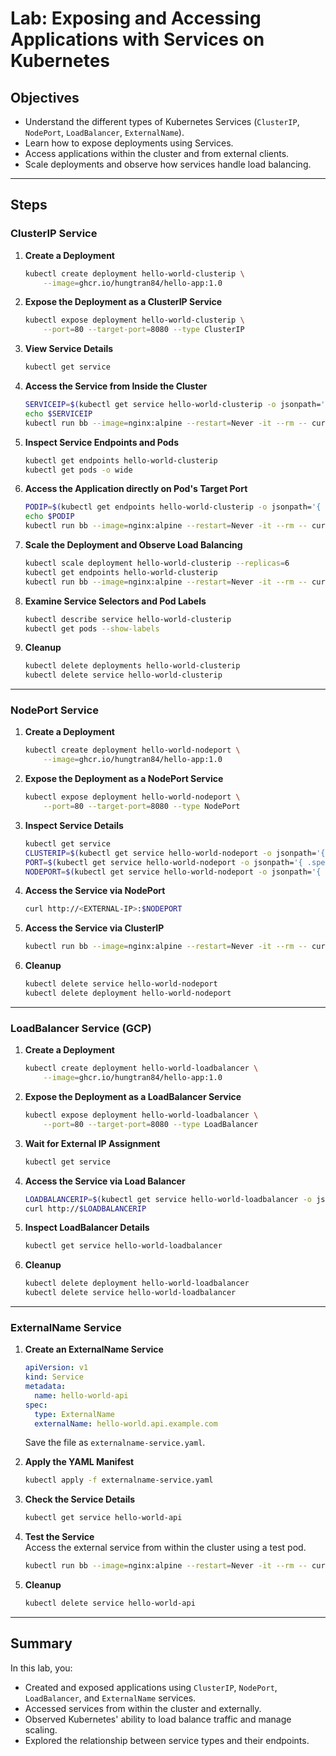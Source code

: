 # Lab: Exposing and Accessing Applications with Services on Kubernetes

## Objectives
- Understand the different types of Kubernetes Services (`ClusterIP`, `NodePort`, `LoadBalancer`, `ExternalName`).
- Learn how to expose deployments using Services.
- Access applications within the cluster and from external clients.
- Scale deployments and observe how services handle load balancing.

---

## Steps

### ClusterIP Service

1. **Create a Deployment**  
   ```bash
   kubectl create deployment hello-world-clusterip \
       --image=ghcr.io/hungtran84/hello-app:1.0
   ```

2. **Expose the Deployment as a ClusterIP Service**  
   ```bash
   kubectl expose deployment hello-world-clusterip \
       --port=80 --target-port=8080 --type ClusterIP
   ```

3. **View Service Details**  
   ```bash
   kubectl get service
   ```

4. **Access the Service from Inside the Cluster**  
   ```bash
   SERVICEIP=$(kubectl get service hello-world-clusterip -o jsonpath='{ .spec.clusterIP }')
   echo $SERVICEIP
   kubectl run bb --image=nginx:alpine --restart=Never -it --rm -- curl http://"${SERVICEIP}"
   ```

5. **Inspect Service Endpoints and Pods**  
   ```bash
   kubectl get endpoints hello-world-clusterip
   kubectl get pods -o wide
   ```

6. **Access the Application directly on Pod's Target Port**  
   ```bash
   PODIP=$(kubectl get endpoints hello-world-clusterip -o jsonpath='{ .subsets[].addresses[].ip }')
   echo $PODIP
   kubectl run bb --image=nginx:alpine --restart=Never -it --rm -- curl http://$PODIP:8080
   ```

7. **Scale the Deployment and Observe Load Balancing**  
   ```bash
   kubectl scale deployment hello-world-clusterip --replicas=6
   kubectl get endpoints hello-world-clusterip
   kubectl run bb --image=nginx:alpine --restart=Never -it --rm -- curl http://"${SERVICEIP}"
   ```

8. **Examine Service Selectors and Pod Labels**  
   ```bash
   kubectl describe service hello-world-clusterip
   kubectl get pods --show-labels
   ```

9. **Cleanup**  
   ```bash
   kubectl delete deployments hello-world-clusterip
   kubectl delete service hello-world-clusterip
   ```

---

### NodePort Service

1. **Create a Deployment**  
   ```bash
   kubectl create deployment hello-world-nodeport \
       --image=ghcr.io/hungtran84/hello-app:1.0
   ```

2. **Expose the Deployment as a NodePort Service**  
   ```bash
   kubectl expose deployment hello-world-nodeport \
       --port=80 --target-port=8080 --type NodePort
   ```

3. **Inspect Service Details**  
   ```bash
   kubectl get service
   CLUSTERIP=$(kubectl get service hello-world-nodeport -o jsonpath='{ .spec.clusterIP }')
   PORT=$(kubectl get service hello-world-nodeport -o jsonpath='{ .spec.ports[].port }')
   NODEPORT=$(kubectl get service hello-world-nodeport -o jsonpath='{ .spec.ports[].nodePort }')
   ```

4. **Access the Service via NodePort**  
   ```bash
   curl http://<EXTERNAL-IP>:$NODEPORT
   ```

5. **Access the Service via ClusterIP**  
   ```bash
   kubectl run bb --image=nginx:alpine --restart=Never -it --rm -- curl http://"${CLUSTERIP}:${PORT}"
   ```

6. **Cleanup**  
   ```bash
   kubectl delete service hello-world-nodeport
   kubectl delete deployment hello-world-nodeport
   ```

---

### LoadBalancer Service (GCP)

1. **Create a Deployment**  
   ```bash
   kubectl create deployment hello-world-loadbalancer \
       --image=ghcr.io/hungtran84/hello-app:1.0
   ```

2. **Expose the Deployment as a LoadBalancer Service**  
   ```bash
   kubectl expose deployment hello-world-loadbalancer \
       --port=80 --target-port=8080 --type LoadBalancer
   ```

3. **Wait for External IP Assignment**  
   ```bash
   kubectl get service
   ```

4. **Access the Service via Load Balancer**  
   ```bash
   LOADBALANCERIP=$(kubectl get service hello-world-loadbalancer -o jsonpath='{ .status.loadBalancer.ingress[].ip }')
   curl http://$LOADBALANCERIP
   ```

5. **Inspect LoadBalancer Details**  
   ```bash
   kubectl get service hello-world-loadbalancer
   ```

6. **Cleanup**  
   ```bash
   kubectl delete deployment hello-world-loadbalancer
   kubectl delete service hello-world-loadbalancer
   ```

---

### ExternalName Service

1. **Create an ExternalName Service**  
   ```yaml
   apiVersion: v1
   kind: Service
   metadata:
     name: hello-world-api
   spec:
     type: ExternalName
     externalName: hello-world.api.example.com
   ```  
   Save the file as `externalname-service.yaml`.

2. **Apply the YAML Manifest**  
   ```bash
   kubectl apply -f externalname-service.yaml
   ```

3. **Check the Service Details**  
   ```bash
   kubectl get service hello-world-api
   ```

4. **Test the Service**  
   Access the external service from within the cluster using a test pod.  
   ```bash
   kubectl run bb --image=nginx:alpine --restart=Never -it --rm -- curl http://hello-world-api
   ```

5. **Cleanup**  
   ```bash
   kubectl delete service hello-world-api
   ```

---

## Summary

In this lab, you:
- Created and exposed applications using `ClusterIP`, `NodePort`, `LoadBalancer`, and `ExternalName` services.
- Accessed services from within the cluster and externally.
- Observed Kubernetes' ability to load balance traffic and manage scaling.
- Explored the relationship between service types and their endpoints.
```